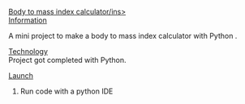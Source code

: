 <ins>Body to mass index calculator/ins><br>
<ins>Information</ins><br>

  A mini project to make a body to mass index calculator with Python .<br>
  
<ins>Technology</ins><br>
Project got completed with Python. <br>
  
<ins>Launch</ins><br>
1. Run code with a python IDE

